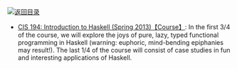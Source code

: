 [![返回目录](https://parg.co/UGo)](https://github.com/wxyyxc1992/Awesome-Reference) 
 
 
- [CIS 194: Introduction to Haskell (Spring 2013)【Course】](https://www.seas.upenn.edu/~cis194/spring13/): In the first 3/4 of the course, we will explore the joys of pure, lazy, typed functional programming in Haskell (warning: euphoric, mind-bending epiphanies may result!). The last 1/4 of the course will consist of case studies in fun and interesting applications of Haskell.